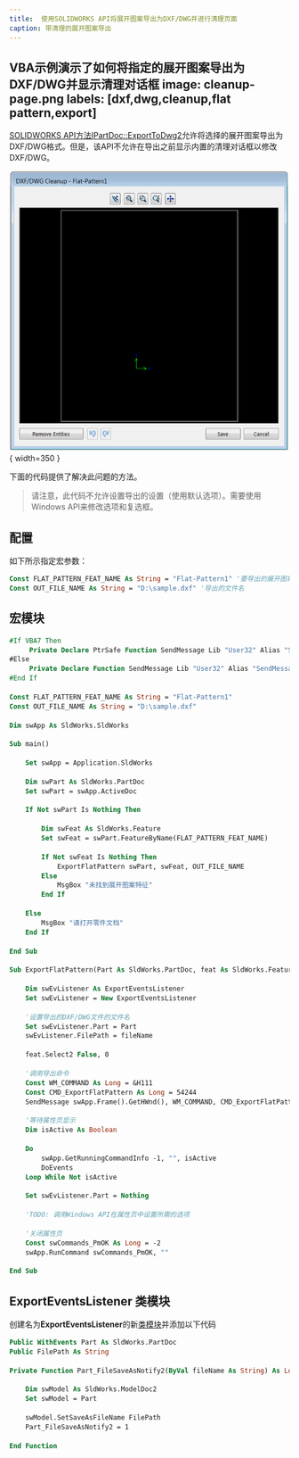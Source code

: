 ```yaml
---
title:  使用SOLIDWORKS API将展开图案导出为DXF/DWG并进行清理页面
caption: 带清理的展开图案导出
---
```

 VBA示例演示了如何将指定的展开图案导出为DXF/DWG并显示清理对话框
image: cleanup-page.png
labels: [dxf,dwg,cleanup,flat pattern,export]
---
[SOLIDWORKS API方法IPartDoc::ExportToDwg2](https://help.solidworks.com/2014/english/api/sldworksapi/SolidWorks.Interop.sldworks~SolidWorks.Interop.sldworks.IPartDoc~ExportToDWG2.html)允许将选择的展开图案导出为DXF/DWG格式。但是，该API不允许在导出之前显示内置的清理对话框以修改DXF/DWG。

![DXF/DWG清理](cleanup-page.png){ width=350 }

下面的代码提供了解决此问题的方法。

> 请注意，此代码不允许设置导出的设置（使用默认选项）。需要使用Windows API来修改选项和复选框。

## 配置

如下所示指定宏参数：

~~~vb
Const FLAT_PATTERN_FEAT_NAME As String = "Flat-Pattern1" '要导出的展开图案特征的名称
Const OUT_FILE_NAME As String = "D:\sample.dxf" '导出的文件名
~~~

## 宏模块

~~~ vb
#If VBA7 Then
     Private Declare PtrSafe Function SendMessage Lib "User32" Alias "SendMessageA" (ByVal hWnd As Long, ByVal wMsg As Long, ByVal wParam As Long, lParam As Any) As Long
#Else
     Private Declare Function SendMessage Lib "User32" Alias "SendMessageA" (ByVal hWnd As Long, ByVal wMsg As Long, ByVal wParam As Long, lParam As Any) As Long
#End If

Const FLAT_PATTERN_FEAT_NAME As String = "Flat-Pattern1"
Const OUT_FILE_NAME As String = "D:\sample.dxf"

Dim swApp As SldWorks.SldWorks

Sub main()

    Set swApp = Application.SldWorks
    
    Dim swPart As SldWorks.PartDoc
    Set swPart = swApp.ActiveDoc
    
    If Not swPart Is Nothing Then
        
        Dim swFeat As SldWorks.Feature
        Set swFeat = swPart.FeatureByName(FLAT_PATTERN_FEAT_NAME)
        
        If Not swFeat Is Nothing Then
            ExportFlatPattern swPart, swFeat, OUT_FILE_NAME
        Else
            MsgBox "未找到展开图案特征"
        End If
        
    Else
        MsgBox "请打开零件文档"
    End If
        
End Sub

Sub ExportFlatPattern(Part As SldWorks.PartDoc, feat As SldWorks.Feature, fileName As String)
                    
    Dim swEvListener As ExportEventsListener
    Set swEvListener = New ExportEventsListener
    
    '设置导出的DXF/DWG文件的文件名
    Set swEvListener.Part = Part
    swEvListener.FilePath = fileName
    
    feat.Select2 False, 0
    
    '调用导出命令
    Const WM_COMMAND As Long = &H111
    Const CMD_ExportFlatPattern As Long = 54244
    SendMessage swApp.Frame().GetHWnd(), WM_COMMAND, CMD_ExportFlatPattern, 0
    
    '等待属性页显示
    Dim isActive As Boolean
    
    Do
        swApp.GetRunningCommandInfo -1, "", isActive
        DoEvents
    Loop While Not isActive
    
    Set swEvListener.Part = Nothing

    'TODO: 调用Windows API在属性页中设置所需的选项
    
    '关闭属性页
    Const swCommands_PmOK As Long = -2
    swApp.RunCommand swCommands_PmOK, ""
    
End Sub
~~~



## ExportEventsListener 类模块

创建名为**ExportEventsListener**的新[类模块](/docs/codestack/visual-basic/classes/)并添加以下代码

~~~ vb
Public WithEvents Part As SldWorks.PartDoc
Public FilePath As String

Private Function Part_FileSaveAsNotify2(ByVal fileName As String) As Long
    
    Dim swModel As SldWorks.ModelDoc2
    Set swModel = Part
    
    swModel.SetSaveAsFileName FilePath
    Part_FileSaveAsNotify2 = 1
    
End Function
~~~